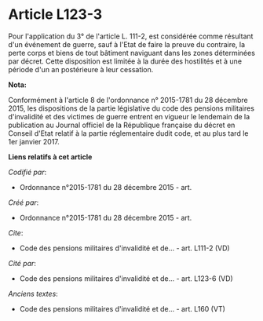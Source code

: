 # Article L123-3

Pour l'application du 3° de l'article L. 111-2, est considérée comme résultant d'un événement de guerre, sauf à l'Etat de
faire la preuve du contraire, la perte corps et biens de tout bâtiment naviguant dans les zones déterminées par décret. Cette
disposition est limitée à la durée des hostilités et à une période d'un an postérieure à leur cessation.

**Nota:**

Conformément à l'article 8 de l'ordonnance n° 2015-1781 du 28 décembre 2015, les dispositions de la partie législative du
code des pensions militaires d'invalidité et des victimes de guerre entrent en vigueur le lendemain de la publication au
Journal officiel de la République française du décret en Conseil d'Etat relatif à la partie réglementaire dudit code, et au
plus tard le 1er janvier 2017.

**Liens relatifs à cet article**

_Codifié par_:

  - Ordonnance n°2015-1781 du 28 décembre 2015 - art.

_Créé par_:

  - Ordonnance n°2015-1781 du 28 décembre 2015 - art.

_Cite_:

  - Code des pensions militaires d'invalidité et de... - art. L111-2 (VD)

_Cité par_:

  - Code des pensions militaires d'invalidité et de... - art. L123-6 (VD)

_Anciens textes_:

  - Code des pensions militaires d'invalidité et de... - art. L160 (VT)

